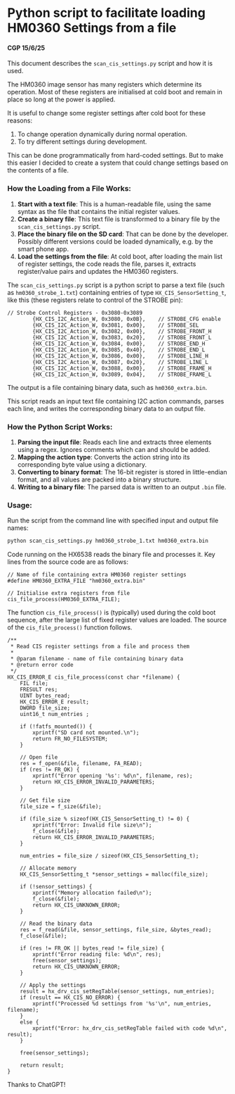 # Python script to facilitate loading HM0360 Settings from a file
#### CGP 15/6/25
  
This document describes the `scan_cis_settings.py` script and how it is used.
  
The HM0360 image sensor has many registers which determine its operation. Most of these registers are initialised
at cold boot and remain in place so long at the power is applied.

It is useful to change some register settings after cold boot for these reasons:
1. To change operation dynamically during normal operation.
2. To try different settings during development.

This can be done programmatically from hard-coded settings. But to make this easier I decided to create a 
system that could change settings based on the contents of a file.

### How the Loading from a File Works:
1. **Start with a text file**: This is a human-readable file, using the same syntax as the file that contains the initial register values.
2. **Create a binary file**: This text file is transformed to a binary file by the `scan_cis_settings.py` script.
3. **Place the binary file on the SD card**: That can be done by the developer. Possibly different versions could be loaded dynamically, e.g. by the smart phone app.
4. **Load the settings from the file**: At cold boot, after loading the main list of register settings, the code reads the file, parses it, extracts register/value pairs and updates the HM0360 registers.

The `scan_cis_settings.py` script is a python script to parse a text file (such as `hm0360_strobe_1.txt`) containing entries of type 
`HX_CIS_SensorSetting_t`, like this (these registers relate to control of the STROBE pin):
```
// Strobe Control Registers - 0x3080-0x3089 
		{HX_CIS_I2C_Action_W, 0x3080, 0x0B},	// STROBE_CFG enable 
		{HX_CIS_I2C_Action_W, 0x3081, 0x00},	// STROBE_SEL	
		{HX_CIS_I2C_Action_W, 0x3082, 0x00},	// STROBE_FRONT_H
		{HX_CIS_I2C_Action_W, 0x3083, 0x20},	// STROBE_FRONT_L
		{HX_CIS_I2C_Action_W, 0x3084, 0x00},	// STROBE_END_H
		{HX_CIS_I2C_Action_W, 0x3085, 0x40},	// STROBE_END_L
		{HX_CIS_I2C_Action_W, 0x3086, 0x00},	// STROBE_LINE_H
		{HX_CIS_I2C_Action_W, 0x3087, 0x20},	// STROBE_LINE_L
		{HX_CIS_I2C_Action_W, 0x3088, 0x00},	// STROBE_FRAME_H
		{HX_CIS_I2C_Action_W, 0x3089, 0x04},	// STROBE_FRAME_L

```
The output is a file containing binary data, such as `hm0360_extra.bin`.

This script reads an input text file containing I2C action commands, parses each line, 
and writes the corresponding binary data to an output file.

### How the Python Script Works:
1. **Parsing the input file**: Reads each line and extracts three elements using a regex. Ignores comments which can and should be added.
2. **Mapping the action type**: Converts the action string into its corresponding byte value using a dictionary.
3. **Converting to binary format**: The 16-bit register is stored in little-endian format, and all values are packed into a binary structure.
4. **Writing to a binary file**: The parsed data is written to an output `.bin` file.

### Usage:
Run the script from the command line with specified input and output file names:
  ```sh
  python scan_cis_settings.py hm0360_strobe_1.txt hm0360_extra.bin
  ```

Code running on the HX6538 reads the binary file and processes it. Key lines from the source code are as follows:
```
// Name of file containing extra HM0360 register settings
#define HM0360_EXTRA_FILE "hm0360_extra.bin"

// Initialise extra registers from file
cis_file_process(HM0360_EXTRA_FILE);
```

The function `cis_file_process()` is (typically) used during the cold boot sequence, after the large list of 
fixed register values are loaded. The source of the `cis_file_process()` function follows.

```
/**
 * Read CIS register settings from a file and process them
 *
 * @param filename - name of file containing binary data
 * @return error code
 */
HX_CIS_ERROR_E cis_file_process(const char *filename) {
    FIL file;
    FRESULT res;
    UINT bytes_read;
    HX_CIS_ERROR_E result;
    DWORD file_size;
    uint16_t num_entries ;

    if (!fatfs_mounted()) {
        xprintf("SD card not mounted.\n");
    	return FR_NO_FILESYSTEM;
    }

    // Open file
    res = f_open(&file, filename, FA_READ);
    if (res != FR_OK) {
        xprintf("Error opening '%s': %d\n", filename, res);
        return HX_CIS_ERROR_INVALID_PARAMETERS;
    }

    // Get file size
    file_size = f_size(&file);

    if (file_size % sizeof(HX_CIS_SensorSetting_t) != 0) {
        xprintf("Error: Invalid file size\n");
        f_close(&file);
        return HX_CIS_ERROR_INVALID_PARAMETERS;
    }

    num_entries = file_size / sizeof(HX_CIS_SensorSetting_t);

    // Allocate memory
    HX_CIS_SensorSetting_t *sensor_settings = malloc(file_size);

    if (!sensor_settings) {
        xprintf("Memory allocation failed\n");
        f_close(&file);
        return HX_CIS_UNKNOWN_ERROR;
    }

    // Read the binary data
    res = f_read(&file, sensor_settings, file_size, &bytes_read);
    f_close(&file);

    if (res != FR_OK || bytes_read != file_size) {
        xprintf("Error reading file: %d\n", res);
        free(sensor_settings);
        return HX_CIS_UNKNOWN_ERROR;
    }

    // Apply the settings
    result = hx_drv_cis_setRegTable(sensor_settings, num_entries);
    if (result == HX_CIS_NO_ERROR) {
        xprintf("Processed %d settings from '%s'\n", num_entries, filename);
    }
    else {
        xprintf("Error: hx_drv_cis_setRegTable failed with code %d\n", result);
    }

    free(sensor_settings);

    return result;
}
```



Thanks to ChatGPT!  